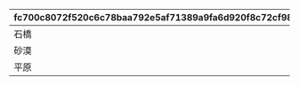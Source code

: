 |fc700c8072f520c6c78baa792e5af71389a9fa6d920f8c72cf98729f5bc68f10|bbb9c0c8fd29d5c6972d89e408fa2b52792d0d360af09f52aa020ddb4454e4b7|f161055c61fcf312ebecd9e09d889ca3739e981952f6a44fba14bf1f1694c254|44fb024d439265fc17e7e7c1b2f44b99bad32809a415c3f5d243cd71f6f05ec8|73e09bc7ab59d4cd98baee8af1b9de5dab9bfefcdafbcdd0b428858748dd9993|
| --- | --- | --- | --- | --- |
|石橋|-400|1|1|1|
|砂漠|-400|2|2|0|
|平原|-400|3|3|1|